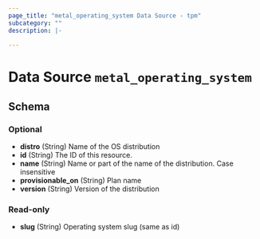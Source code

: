 ```yaml
---
page_title: "metal_operating_system Data Source - tpm"
subcategory: ""
description: |-
  
---
```


# Data Source `metal_operating_system`





## Schema

### Optional

- **distro** (String) Name of the OS distribution
- **id** (String) The ID of this resource.
- **name** (String) Name or part of the name of the distribution. Case insensitive
- **provisionable_on** (String) Plan name
- **version** (String) Version of the distribution

### Read-only

- **slug** (String) Operating system slug (same as id)


